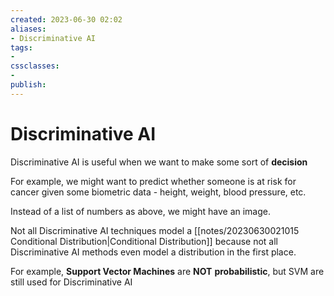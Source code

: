 ```yaml
---
created: 2023-06-30 02:02
aliases: 
- Discriminative AI
tags:
- 
cssclasses:
- 
publish:
---
```


<!--
tags:
-->

<!--internal
parent:: [[]]
child:: [[]]
related:: [[]]
-->

<!--external

- []()
-->

# Discriminative AI

Discriminative AI is useful when we want to make some sort of **decision**

For example, we might want to predict whether someone is at risk for cancer given some biometric data - height, weight, blood pressure, etc.

<!-- 
![[_attachments_/Pasted image 20230630020702.png]]
-->

Instead of a list of numbers as above, we might  have an image.

<!-- 
![[_attachments_/Pasted image 20230630020713.png]]
-->

Not all Discriminative AI techniques model a [[notes/20230630021015 Conditional Distribution|Conditional Distribution]] because not all Discriminative AI methods even model a distribution in the first place.

For example, **Support Vector Machines** are **NOT** **probabilistic**, but SVM are still used for Discriminative AI
